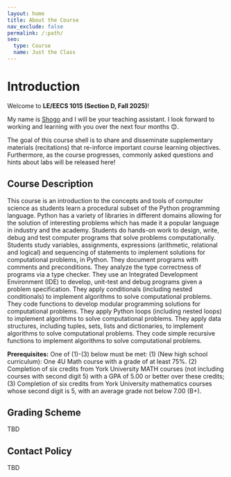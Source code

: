 ```yaml
---
layout: home
title: About the Course
nav_exclude: false
permalink: /:path/
seo:
  type: Course
  name: Just the Class
---
```


# Introduction
Welcome to **LE/EECS 1015 (Section D, Fall 2025)**! 

My name is [Shogo](https://ca.linkedin.com/in/shogo-toyonaga) and I will be your teaching assistant. I look forward to working and learning with you over the next four months 😊.

The goal of this course shell is to share and disseminate supplementary materials (recitations) that re-inforce important course learning objectives. Furthermore, as the course progresses, commonly asked questions and hints about labs will be released here!

## Course Description
This course is an introduction to the concepts and tools of computer science as students learn a procedural subset of the Python programming language. Python has a variety of libraries in different domains allowing for the solution of interesting problems which has made it a popular language in industry and the academy. Students do hands-on work to design, write, debug and test computer programs that solve problems computationally. Students study variables, assignments, expressions (arithmetic, relational and logical) and sequencing of statements to implement solutions for computational problems, in Python. They document programs with comments and preconditions. They analyze the type correctness of programs via a type checker. They use an Integrated Development Environment (IDE) to develop, unit-test and debug programs given a problem specification. They apply conditionals (including nested conditionals) to implement algorithms to solve computational problems. They code functions to develop modular programming solutions for computational problems. They apply Python loops (including nested loops) to implement algorithms to solve computational problems. They apply data structures, including tuples, sets, lists and dictionaries, to implement algorithms to solve computational problems. They code simple recursive functions to implement algorithms to solve computational problems.

**Prerequisites:** One of (1)-(3) below must be met: (1) (New high school curriculum): One 4U Math course with a grade of at least 75%. (2) Completion of six credits from York University MATH courses (not including courses with second digit 5) with a GPA of 5.00 or better over these credits; (3) Completion of six credits from York University mathematics courses whose second digit is 5, with an average grade not below 7.00 (B+). 

## Grading Scheme 
TBD

## Contact Policy
TBD